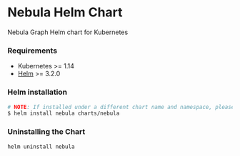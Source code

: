 # Nebula Helm Chart

Nebula Graph Helm chart for Kubernetes

### Requirements

* Kubernetes >= 1.14
* [Helm][] >= 3.2.0


### Helm installation
```sh
# NOTE: If installed under a different chart name and namespace, please specify as appropriate
$ helm install nebula charts/nebula
```

### Uninstalling the Chart
```sh
helm uninstall nebula
```


[helm]: https://helm.sh
